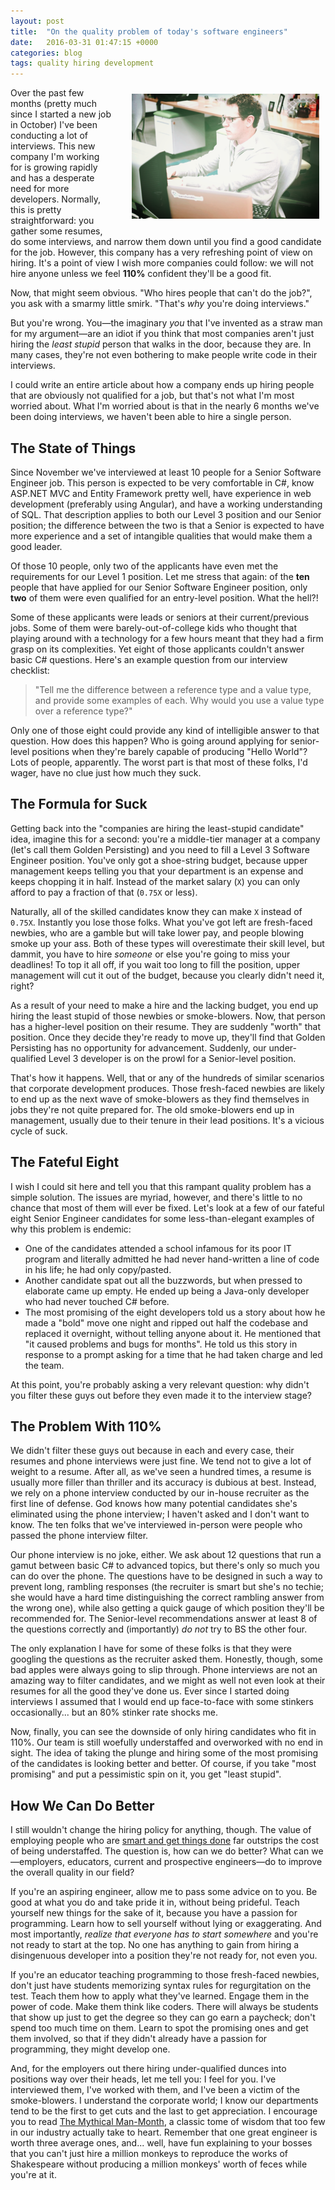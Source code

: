 ```yaml
---
layout: post
title:  "On the quality problem of today's software engineers"
date:   2016-03-31 01:47:15 +0000
categories: blog
tags: quality hiring development
---
```


<div style="float: right; padding: 10px 10px 10px 30px; min-width: 100px; max-width: 300px;">
<img src="/images/sad_programmer.png" />
</div>

Over the past few months (pretty much since I started a new job in October) I've been conducting a lot of interviews. This new company I'm working for is growing rapidly and has a desperate need for more developers. Normally, this is pretty straightforward: you gather some resumes, do some interviews, and narrow them down until you find a good candidate for the job. However, this company has a very refreshing point of view on hiring. It's a point of view I wish more companies could follow: we will not hire anyone unless we feel **110%** confident they'll be a good fit.

Now, that might seem obvious. "Who hires people that can't do the job?", you ask with a smarmy little smirk. "That's _why_ you're doing interviews." 

But you're wrong. You—the imaginary _you_ that I've invented as a straw man for my argument—are an idiot if you think that most companies aren't just hiring the _least stupid_ person that walks in the door, because they are. In many cases, they're not even bothering to make people write code in their interviews.

I could write an entire article about how a company ends up hiring people that are obviously not qualified for a job, but that's not what I'm most worried about. What I'm worried about is that in the nearly 6 months we've been doing interviews, we haven't been able to hire a single person.

## The State of Things

Since November we've interviewed at least 10 people for a Senior Software Engineer job. This person is expected to be very comfortable in C#, know ASP.NET MVC and Entity Framework pretty well, have experience in web development (preferably using Angular), and have a working understanding of SQL. That description applies to both our Level 3 position and our Senior position; the difference between the two is that a Senior is expected to have more experience and a set of intangible qualities that would make them a good leader.

Of those 10 people, only two of the applicants have even met the requirements for our Level 1 position. Let me stress that again: of the **ten** people that have applied for our Senior Software Engineer position, only **two** of them were even qualified for an entry-level position. What the hell?!

Some of these applicants were leads or seniors at their current/previous jobs. Some of them were barely-out-of-college kids who thought that playing around with a technology for a few hours meant that they had a firm grasp on its complexities. Yet eight of those applicants couldn't answer basic C# questions. Here's an example question from our interview checklist:

> "Tell me the difference between a reference type and a value type, and provide some examples of each. Why would you use a value type over a reference type?"

Only one of those eight could provide any kind of intelligible answer to that question. How does this happen? Who is going around applying for senior-level positions when they're barely capable of producing "Hello World"? Lots of people, apparently. The worst part is that most of these folks, I'd wager, have no clue just how much they suck.

## The Formula for Suck

Getting back into the "companies are hiring the least-stupid candidate" idea, imagine this for a second: you're a middle-tier manager at a company (let's call them Golden Persisting) and you need to fill a Level 3 Software Engineer position. You've only got a shoe-string budget, because upper management keeps telling you that your department is an expense and keeps chopping it in half. Instead of the market salary (`X`) you can only afford to pay a fraction of that (`0.75X` or less).

Naturally, all of the skilled candidates know they can make `X` instead of `0.75X`. Instantly you lose those folks. What you've got left are fresh-faced newbies, who are a gamble but will take lower pay, and people blowing smoke up your ass. Both of these types will overestimate their skill level, but dammit, you have to hire _someone_ or else you're going to miss your deadlines! To top it all off, if you wait too long to fill the position, upper management will cut it out of the budget, because you clearly didn't need it, right?

As a result of your need to make a hire and the lacking budget, you end up hiring the least stupid of those newbies or smoke-blowers. Now, that person has a higher-level position on their resume. They are suddenly "worth" that position. Once they decide they're ready to move up, they'll find that Golden Persisting has no opportunity for advancement. Suddenly, our under-qualified Level 3 developer is on the prowl for a Senior-level position.

That's how it happens. Well, that or any of the hundreds of similar scenarios that corporate development produces. Those fresh-faced newbies are likely to end up as the next wave of smoke-blowers as they find themselves in jobs they're not quite prepared for. The old smoke-blowers end up in management, usually due to their tenure in their lead positions. It's a vicious cycle of suck.

## The Fateful Eight

I wish I could sit here and tell you that this rampant quality problem has a simple solution. The issues are myriad, however, and there's little to no chance that most of them will ever be fixed. Let's look at a few of our fateful eight Senior Engineer candidates for some less-than-elegant examples of why this problem is endemic:

* One of the candidates attended a school infamous for its poor IT program and literally admitted he had never hand-written a line of code in his life; he had only copy/pasted.
* Another candidate spat out all the buzzwords, but when pressed to elaborate came up empty. He ended up being a Java-only developer who had never touched C# before.
* The most promising of the eight developers told us a story about how he made a "bold" move one night and ripped out half the codebase and replaced it overnight, without telling anyone about it. He mentioned that "it caused problems and bugs for months". He told us this story in response to a prompt asking for a time that he had taken charge and led the team.

At this point, you're probably asking a very relevant question: why didn't you filter these guys out before they even made it to the interview stage?

## The Problem With 110%

We didn't filter these guys out because in each and every case, their resumes and phone interviews were just fine. We tend not to give a lot of weight to a resume. After all, as we've seen a hundred times, a resume is usually more filler than thriller and its accuracy is dubious at best. Instead, we rely on a phone interview conducted by our in-house recruiter as the first line of defense. God knows how many potential candidates she's eliminated using the phone interview; I haven't asked and I don't want to know. The ten folks that we've interviewed in-person were people who passed the phone interview filter.

Our phone interview is no joke, either. We ask about 12 questions that run a gamut between basic C# to advanced topics, but there's only so much you can do over the phone. The questions have to be designed in such a way to prevent long, rambling responses (the recruiter is smart but she's no techie; she would have a hard time distinguishing the correct rambling answer from the wrong one), while also getting a quick gauge of which position they'll be recommended for. The Senior-level recommendations answer at least 8 of the questions correctly and (importantly) _do not_ try to BS the other four.

The only explanation I have for some of these folks is that they were googling the questions as the recruiter asked them. Honestly, though, some bad apples were always going to slip through. Phone interviews are not an amazing way to filter candidates, and we might as well not even look at their resumes for all the good they've done us. Ever since I started doing interviews I assumed that I would end up face-to-face with some stinkers occasionally... but an 80% stinker rate shocks me.

Now, finally, you can see the downside of only hiring candidates who fit in 110%. Our team is still woefully understaffed and overworked with no end in sight. The idea of taking the plunge and hiring some of the most promising of the candidates is looking better and better. Of course, if you take "most promising" and put a pessimistic spin on it, you get "least stupid".

## How We Can Do Better

I still wouldn't change the hiring policy for anything, though. The value of employing people who are [smart and get things done](http://www.joelonsoftware.com/articles/GuerrillaInterviewing3.html) far outstrips the cost of being understaffed. The question is, how can we do better? What can we—employers, educators, current and prospective engineers—do to improve the overall quality in our field?

If you're an aspiring engineer, allow me to pass some advice on to you. Be good at what you do and take pride it in, without being prideful. Teach yourself new things for the sake of it, because you have a passion for programming. Learn how to sell yourself without lying or exaggerating. And most importantly, _realize that everyone has to start somewhere_ and you're not ready to start at the top. No one has anything to gain from hiring a disingenuous developer into a position they're not ready for, not even you.

If you're an educator teaching programming to those fresh-faced newbies, don't just have students memorizing syntax rules for regurgitation on the test. Teach them how to apply what they've learned. Engage them in the power of code. Make them think like coders. There will always be students that show up just to get the degree so they can go earn a paycheck; don't spend too much time on them. Learn to spot the promising ones and get them involved, so that if they didn't already have a passion for programming, they might develop one.

And, for the employers out there hiring under-qualified dunces into positions way over their heads, let me tell you: I feel for you. I've interviewed them, I've worked with them, and I've been a victim of the smoke-blowers. I understand the corporate world; I know our departments tend to be the first to get cuts and the last to get appreciation. I encourage you to read [The Mythical Man-Month](http://amzn.com/0201835959), a classic tome of wisdom that too few in our industry actually take to heart. Remember that one great engineer is worth three average ones, and... well, have fun explaining to your bosses that you can't just hire a million monkeys to reproduce the works of Shakespeare without producing a million monkeys' worth of feces while you're at it.